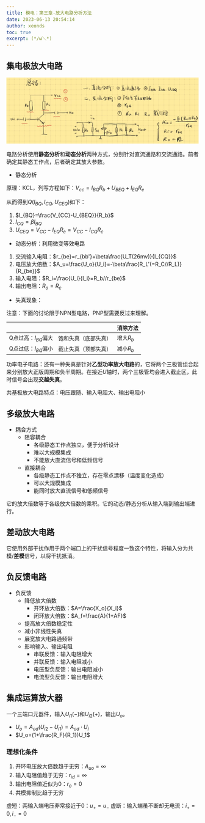 ```yaml
---
title: 模电：第三章-放大电路分析方法
date: 2023-06-13 20:54:14
author: xeonds
toc: true
excerpt: (*/ω＼*)
---
```


## 集电极放大电路

![](img/Pasted%20image%2020230605182453.png)

电路分析使用**静态分析**和**动态分析**两种方式，分别针对直流通路和交流通路。前者确定其静态工作点，后者确定其放大参数。

- 静态分析

原理：KCL，列写方程如下：$V_{cc}=I_{BQ}R_b+U_{BEQ}+I_{EQ}R_e$

从而得到$Q(I_{BQ},I_{CQ},U_{CEQ})$如下：

1. $I_{BQ}=\frac{V_{CC}-U_{BEQ}}{R_b}$
2. $I_{CQ}=\beta I_{BQ}$
3. $U_{CEQ}=V_{CC}-I_{EQ}R_e=V_{CC}-I_{CQ}R_c$

- 动态分析：利用微变等效电路

1. 交流输入电阻：$r_{be}=r_{bb'}+\beta\frac{U_T(26mv)}{I_{CQ}}$
2. 电压放大倍数：$A_u=\frac{U_o}{U_i}=-\beta\frac{R_L'(=R_C//R_L)}{R_{be}}$
3. 输入电阻：$R_i=\frac{U_i}{I_i}=R_b//r_{be}$
4. 输出电阻：$R_o=R_c$

- 失真现象：

注意：下面的讨论限于NPN型电路，PNP型需要反过来理解。

| | |消除方法|
|-|-|-|
|Q点过高：$I_{BQ}$偏大|饱和失真（底部失真）|增大$R_b$|
|Q点过低：$I_{BQ}$偏小|截止失真（顶部失真）|减小$R_b$|

功率电子电路：还有一种失真是针对**乙型功率放大电路**的，它将两个三极管组合起来分别放大正版周期和负半周期。在接近$U$轴时，两个三极管均会进入截止区，此时信号会出现**交越失真**。

共基极放大电路特点：电压跟随、输入电阻大、输出电阻小

## 多级放大电路

- 耦合方式
	- 阻容耦合
		- 各级静态工作点独立，便于分析设计
		- 难以大规模集成
		- 不能放大直流信号和低频信号
	- 直接耦合
		- 各级静态工作点不独立，存在零点漂移（温度变化造成）
		- 可以大规模集成
		- 能同时放大直流信号和低频信号

它的放大倍数等于各级放大倍数的乘积。它的动态/静态分析从输入端到输出端进行。

## 差动放大电路

它使用外部干扰作用于两个端口上的干扰信号程度一致这个特性，将输入分为共模/**差模**信号，以将干扰抵消。

## 负反馈电路

- 负反馈
	- 降低放大倍数
		- 开环放大倍数：$A=\frac{X_o}{X_i}$
		- 闭环放大倍数：$A_f=\frac{A}{1+AF}$
	- 提高放大倍数稳定性
	- 减小非线性失真
	- 展宽放大电路通频带
	- 影响输入、输出电阻
		- 串联反馈：输入电阻增大
		- 并联反馈：输入电阻减小
		- 电压型负反馈：输出电阻减小
		- 电流型负反馈：输出电阻增大

## 集成运算放大器

一个三端口元器件，输入$U_{i1}(-)$和$U_{i2}(+)$，输出$U_o$。

- $U_o=A_{od}(U_{i2}-U_{i1})=A_{od}\cdot U_i$
- $U_o=(1+\frac{R_F}{R_1})U_1$

### 理想化条件

1. 开环电压放大倍数趋于无穷：$A_{uo}=\infty$
2. 输入电阻值趋于无穷：$r_{id}=\infty$
3. 输出电阻值近似为0：$r_o=0$
4. 共模抑制比趋于无穷

虚短：两输入端电压非常接近于0：$u_+=u_-$
虚断：输入端虽不断却无电流：$i_+=0,i_-=0$